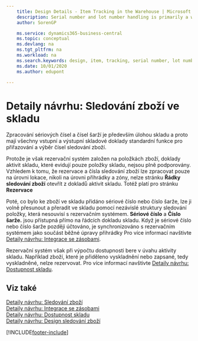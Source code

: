 ```yaml
---
    title: Design Details - Item Tracking in the Warehouse | Microsoft Docs
    description: Serial number and lot number handling is primarily a warehouse task and therefore all inbound and outbound warehouse documents have standard functionality for assigning and selecting item tracking numbers. However, because the reservation system is based on item ledger entries, warehouse activity documents that register only warehouse entries are not fully supported.
    author: SorenGP

    ms.service: dynamics365-business-central
    ms.topic: conceptual
    ms.devlang: na
    ms.tgt_pltfrm: na
    ms.workload: na
    ms.search.keywords: design, item, tracking, serial number, lot number, outbound documents
    ms.date: 10/01/2020
    ms.author: edupont

---
```

# Detaily návrhu: Sledování zboží ve skladu
Zpracování sériových čísel a čísel šarží je především úlohou skladu a proto mají všechny vstupní a výstupní skladové doklady standardní funkce pro přiřazování a výběr čísel sledování zboží.

Protože je však rezervační systém založen na položkách zboží, doklady aktivit skladu, které evidují pouze položky skladu, nejsou plně podporovány. Vzhledem k tomu, že rezervace a čísla sledování zboží lze zpracovat pouze na úrovni lokace, nikoli na úrovni přihrádky a zóny, nelze stránku **Řádky sledování zboží** otevřít z dokladů aktivit skladu. Totéž platí pro stránku **Rezervace**

Poté, co bylo ke zboží ve skladu přidáno sériové číslo nebo číslo šarže, lze ji volně přesunout a přeradit ve skladu pomocí nezávislé struktury sledování položky, která nesouvisí s rezervačním systémem. **Sériové číslo** a **Číslo šarže.** jsou přístupná přímo na řádcích dokladu skladu. Když je sériové číslo nebo číslo šarže později účtováno, je synchronizováno s rezervačním systémem jako součást běžné úpravy přihrádky Pro více informací navštivte [Detaily návrhu: Integrace se zásobami](design-details-integration-with-inventory.md).

Rezervační systém však při výpočtu dostupnosti bere v úvahu aktivity skladu. Například zboží, které je přiděleno vyskladnění nebo zapsané, tedy vyskladněné, nelze rezervovat. Pro více informací navštivte  [Detaily návrhu: Dostupnost skladu](design-details-availability-in-the-warehouse.md).

## Viz také
[Detaily návrhu: Sledování zboží](design-details-item-tracking.md)  
[Detaily návrhu: Integrace se zásobami](design-details-integration-with-inventory.md)  
[Detaily návrhu: Dostupnost skladu](design-details-availability-in-the-warehouse.md)  
[Detaily návrhu: Design sledování zboží](design-details-item-tracking-design.md)


[!INCLUDE[footer-include](includes/footer-banner.md)]